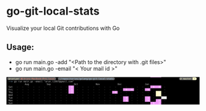 # go-git-local-stats
Visualize your local Git contributions with Go

## Usage:
  * go run main.go -add "<Path to the directory with .git files>"
  * go run main.go -email "< Your mail id >"
  
<p>
	<img src="./go-git-visualization.png" width="800px">
</p>
